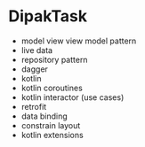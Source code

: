 # DipakTask

- model view view model pattern
- live data
- repository pattern
- dagger
- kotlin
- kotlin coroutines
- kotlin interactor (use cases)
- retrofit
- data binding
- constrain layout
- kotlin extensions
